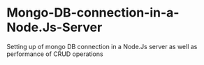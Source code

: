 # Mongo-DB-connection-in-a-Node.Js-Server
Setting up of mongo DB connection in a Node.Js server as well as performance of CRUD operations
